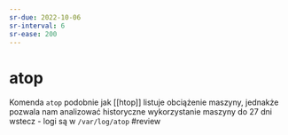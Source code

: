 ```yaml
---
sr-due: 2022-10-06
sr-interval: 6
sr-ease: 200
---
```


# atop
Komenda `atop` podobnie jak [[htop]] listuje obciążenie maszyny, jednakże pozwala nam analizować historyczne wykorzystanie maszyny do 27 dni wstecz - logi są w `/var/log/atop`
#review